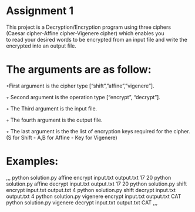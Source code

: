 # Assignment 1

This project is a Decryption/Encryption program using three ciphers (Caesar cipher-Affine cipher-Vigenere cipher) which enables you  
to read your desired words to be encrypted from an input file and write the encrypted into an output file.

# The arguments are as follow:

◦First argument is the cipher type [“shift”,”affine”,”vigenere”].

◦ Second argument is the operation type [“encrypt”, “decrypt”].

◦ The Third argument is the input file.

◦ The fourth argument is the output file.

◦ The last argument is the the list of encryption keys required for the cipher.(S for Shift - A,B for Affine - Key for Vigenere)

# Examples:
,,,
python solution.py affine encrypt input.txt output.txt 17 20
python solution.py affine decrypt input.txt output.txt 17 20
python solution.py shift encrypt input.txt output.txt 4
python solution.py shift decrypt input.txt output.txt 4
python solution.py vigenere encrypt input.txt output.txt CAT
python solution.py vigenere decrypt input.txt output.txt CAT
,,,
